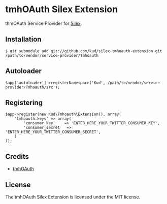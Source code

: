 # tmhOAuth Silex Extension

thmOAuth Service Provider for [Silex][1].

## Installation

    $ git submodule add git://github.com/kud/silex-tmhoauth-extension.git /path/to/vendor/service-provider/Tmhoauth

## Autoloader

    $app['autoloader']->registerNamespace('Kud', /path/to/vendor/service-provider/Tmhoauth/src');

## Registering

    $app->register(new Kud\Tmhoauth\Extension(), array(
        'tmhoauth.keys' => array(
        	'consumer_key'    => 'ENTER_HERE_YOUR_TWITTER_CONSUMER_KEY',
        	'consumer_secret   => 'ENTER_HERE_YOUR_TWITTER_CONSUMER_SECRET',
        )
    ));

## Credits

* [tmhOAuth][2]

## License

The tmhOAuth Silex Extension is licensed under the MIT license.

[1]: http://silex-project.org
[2]: https://github.com/themattharris/tmhOAuth

